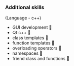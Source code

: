 ﻿### Additional skills

(Language -  c++)
- GUI development 🙋
- Qt c++ 🙋
- class templates 🙋
- function templates 🙋
- overloading operators 🙋
- namespaces 🙋
- friend class and functions 🙋